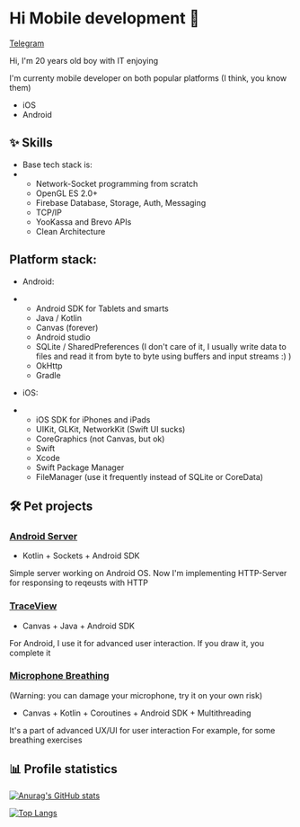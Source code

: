 # Hi Mobile development 👋

[Telegram](https://t.me/goodsingledamn)

Hi, I'm 20 years old boy with IT enjoying

I'm currenty mobile developer on both popular platforms
(I think, you know them)

* iOS
* Android

## ✨ Skills

* Base tech stack is:
* * Network-Socket programming from scratch
  * OpenGL ES 2.0+
  * Firebase Database, Storage, Auth, Messaging
  * TCP/IP
  * YooKassa and Brevo APIs
  * Clean Architecture

## Platform stack:

* Android:
* * Android SDK for Tablets and smarts
  * Java / Kotlin
  * Canvas (forever)
  * Android studio
  * SQLite / SharedPreferences (I don't care of it, I usually write data to files and read it from byte to byte using buffers and input streams :) )
  * OkHttp
  * Gradle

* iOS:
* * iOS SDK for iPhones and iPads
  * UIKit, GLKit, NetworkKit (Swift UI sucks)
  * CoreGraphics (not Canvas, but ok)
  * Swift
  * Xcode
  * Swift Package Manager
  * FileManager (use it frequently instead of SQLite or CoreData)

## 🛠 Pet projects

### [Android Server](https://github.com/GoodDamn/SocketServer)

* Kotlin + Sockets + Android SDK

Simple server working on Android OS.
Now I'm implementing HTTP-Server for responsing to reqeusts with HTTP

### [TraceView](https://github.com/GoodDamn/TraceView)

* Canvas + Java + Android SDK

For Android, I use it for advanced user interaction.
If you draw it, you complete it

### [Microphone Breathing](https://github.com/GoodDamn/MicroBreath)
(Warning: you can damage your microphone, try it on your own risk)

* Canvas + Kotlin + Coroutines + Android SDK + Multithreading

It's a part of advanced UX/UI for user interaction
For example, for some breathing exercises

## 📊 Profile statistics
[![Anurag's GitHub stats](https://github-readme-stats.vercel.app/api?username=GoodDamn&theme=dark&count_private=true&include_all_commits=true&show_icons=true)](https://github.com/anuraghazra/github-readme-stats)

[![Top Langs](https://github-readme-stats.vercel.app/api/top-langs/?username=GoodDamn&show_icons=true&theme=dark&count_private=true&layout=donut-vertical&card_width=445&langs_count=4)](https://github.com/anuraghazra/github-readme-stats)

<!--
**GoodDamn/GoodDamn** is a ✨ _special_ ✨ repository because its `README.md` (this file) appears on your GitHub profile.

Here are some ideas to get you started:

- 🔭 I’m currently working on ...
- 🌱 I’m currently learning ...
- 👯 I’m looking to collaborate on ...
- 🤔 I’m looking for help with ...
- 💬 Ask me about ...
- 📫 How to reach me: ...
- 😄 Pronouns: ...
- ⚡ Fun fact: ...
-->
